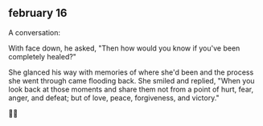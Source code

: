 ## february 16

A conversation:

With face down, he asked, "Then how would you know if you've been completely healed?"

She glanced his way with memories of where she'd been and the process she went through came flooding back. She smiled and replied, "When you look back at those moments and share them not from a point of hurt, fear, anger, and defeat; but of love, peace, forgiveness, and victory."

🥀🍃
